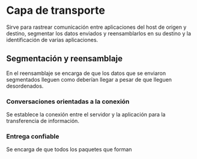 # Capa de transporte
Sirve para rastrear comunicación entre aplicaciones del host de origen y destino, segmentar los datos enviados y reensamblarlos en su destino y la identificación de varias aplicaciones.

## Segmentación y reensamblaje
En el reensamblaje se encarga de que los datos que se enviaron segmentados lleguen como deberían llegar a pesar de que lleguen desordenados.

### Conversaciones orientadas a la conexión
Se establece la conexión entre el servidor y la aplicación para la transferencia de información.

### Entrega confiable
Se encarga de que todos los paquetes que forman 